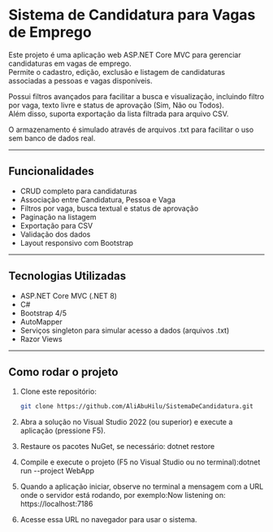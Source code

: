 # Sistema de Candidatura para Vagas de Emprego

Este projeto é uma aplicação web ASP.NET Core MVC para gerenciar candidaturas em vagas de emprego.  
Permite o cadastro, edição, exclusão e listagem de candidaturas associadas a pessoas e vagas disponíveis.

Possui filtros avançados para facilitar a busca e visualização, incluindo filtro por vaga, texto livre e status de aprovação (Sim, Não ou Todos).  
Além disso, suporta exportação da lista filtrada para arquivo CSV.

O armazenamento é simulado através de arquivos .txt para facilitar o uso sem banco de dados real.

---

## Funcionalidades

- CRUD completo para candidaturas  
- Associação entre Candidatura, Pessoa e Vaga  
- Filtros por vaga, busca textual e status de aprovação  
- Paginação na listagem  
- Exportação para CSV  
- Validação dos dados  
- Layout responsivo com Bootstrap  

---

## Tecnologias Utilizadas

- ASP.NET Core MVC (.NET 8)  
- C#  
- Bootstrap 4/5  
- AutoMapper  
- Serviços singleton para simular acesso a dados (arquivos .txt)  
- Razor Views  

---

## Como rodar o projeto

1. Clone este repositório:  
   ```bash
   git clone https://github.com/AliAbuHilu/SistemaDeCandidatura.git

2. Abra a solução no Visual Studio 2022 (ou superior) e execute a aplicação (pressione F5).

3. Restaure os pacotes NuGet, se necessário: dotnet restore

4. Compile e execute o projeto (F5 no Visual Studio ou no terminal):dotnet run --project WebApp


5. Quando a aplicação iniciar, observe no terminal a mensagem com a URL onde o servidor está rodando, por exemplo:Now listening on: https://localhost:7186

6. Acesse essa URL no navegador para usar o sistema.


